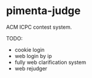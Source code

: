 # pimenta-judge
ACM ICPC contest system.

TODO:
- cookie login
- web login by ip
- fully web clarification system
- web rejudger
